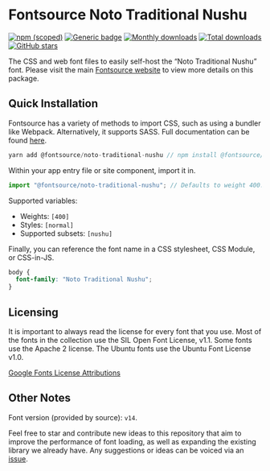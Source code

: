 # Fontsource Noto Traditional Nushu

[![npm (scoped)](https://img.shields.io/npm/v/@fontsource/noto-traditional-nushu?color=brightgreen)](https://www.npmjs.com/package/@fontsource/noto-traditional-nushu) [![Generic badge](https://img.shields.io/badge/fontsource-passing-brightgreen)](https://github.com/fontsource/fontsource) [![Monthly downloads](https://badgen.net/npm/dm/@fontsource/noto-traditional-nushu)](https://github.com/fontsource/fontsource) [![Total downloads](https://badgen.net/npm/dt/@fontsource/noto-traditional-nushu)](https://github.com/fontsource/fontsource) [![GitHub stars](https://img.shields.io/github/stars/fontsource/fontsource.svg?style=social&label=Star)](https://github.com/fontsource/fontsource/stargazers)

The CSS and web font files to easily self-host the “Noto Traditional Nushu” font. Please visit the main [Fontsource website](https://fontsource.org/fonts/noto-traditional-nushu) to view more details on this package.

## Quick Installation

Fontsource has a variety of methods to import CSS, such as using a bundler like Webpack. Alternatively, it supports SASS. Full documentation can be found [here](https://fontsource.org/docs/introduction).

```javascript
yarn add @fontsource/noto-traditional-nushu // npm install @fontsource/noto-traditional-nushu
```

Within your app entry file or site component, import it in.

```javascript
import "@fontsource/noto-traditional-nushu"; // Defaults to weight 400.
```

Supported variables:

- Weights: `[400]`
- Styles: `[normal]`
- Supported subsets: `[nushu]`

Finally, you can reference the font name in a CSS stylesheet, CSS Module, or CSS-in-JS.

```css
body {
  font-family: "Noto Traditional Nushu";
}
```

## Licensing

It is important to always read the license for every font that you use.
Most of the fonts in the collection use the SIL Open Font License, v1.1. Some fonts use the Apache 2 license. The Ubuntu fonts use the Ubuntu Font License v1.0.

[Google Fonts License Attributions](https://fonts.google.com/attribution)

## Other Notes

Font version (provided by source): `v14`.

Feel free to star and contribute new ideas to this repository that aim to improve the performance of font loading, as well as expanding the existing library we already have. Any suggestions or ideas can be voiced via an [issue](https://github.com/fontsource/fontsource/issues).
